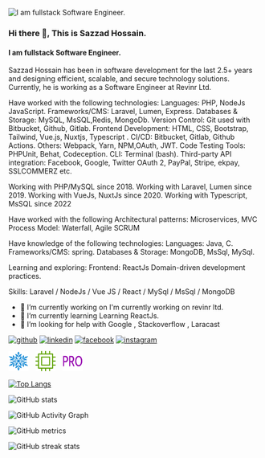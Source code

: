 ![I am fullstack Software Engineer.](https://scontent.fdac149-1.fna.fbcdn.net/v/t39.30808-6/296521938_5220446458071804_9127502867635368978_n.png?stp=dst-jpg&_nc_cat=101&ccb=1-7&_nc_sid=ab6a21&_nc_eui2=AeEhCGa3TMQ4di2Q7PjpVICbDqMXCQPyBWwOoxcJA_IFbNXwHDOJELu5bYv7yO2Bl3kD9vtUZjE1uNjmTYX_t9ya&_nc_ohc=ET9Up4H-kPIAX90sBl6&_nc_ht=scontent.fdac149-1.fna&oh=00_AT-3EnUUHO9gUTvxUR6zlXVvB6ha6T5sOobKmDjg1IOpwg&oe=62E842B2)

### Hi there 👋, This is Sazzad Hossain.
#### I am fullstack Software Engineer.

Sazzad Hossain has been in software development for the last 2.5+ years and designing efficient, scalable, and secure technology solutions. Currently, he is working as a Software Engineer at Revinr Ltd.

Have worked with the following technologies:
Languages:​ PHP, NodeJs JavaScript.
Frameworks/CMS: ​Laravel, Lumen, Express.
Databases & Storage:​ MySQL, MsSQL,Redis, MongoDb.
Version Control: ​Git used with Bitbucket, Github, Gitlab.
Frontend Development: ​HTML, CSS, Bootstrap, Tailwind, Vue.js, Nuxtjs, Typescript .
CI/CD: ​Bitbucket, Gitlab, Github Actions.
Others:​ Webpack, Yarn, NPM,OAuth, JWT.
Code Testing Tools: ​PHPUnit, Behat, Codeception.
CLI: Terminal (bash).
Third-party API integration​: Facebook, Google, Twitter OAuth 2, PayPal, Stripe, ekpay, SSLCOMMERZ etc.

Working with PHP/MySQL since 2018.
Working with Laravel, Lumen since 2019.
Working with VueJs, NuxtJs since 2020.
Working with Typescript, MsSQL since 2022

Have worked with the following
Architectural patterns: Microservices, MVC
Process Model: Waterfall, Agile SCRUM



Have knowledge of the following technologies:
Languages: ​Java, C.
Frameworks/CMS: ​spring.
Databases & Storage:​ MongoDB, MsSql, MySql.

Learning and exploring:
Frontend: ReactJs
Domain-driven development​ practices.

Skills: Laravel / NodeJs / Vue JS / React / MySql / MsSql / MongoDB

- 🔭 I’m currently working on I'm currently working on revinr ltd. 
- 🌱 I’m currently learning Learning ReactJs. 
- 🤔 I’m looking for help with Google , Stackoverflow , Laracast 


[<img src='https://cdn.jsdelivr.net/npm/simple-icons@3.0.1/icons/github.svg' alt='github' height='40'>](https://github.com/mdsazzad-hossain)  [<img src='https://cdn.jsdelivr.net/npm/simple-icons@3.0.1/icons/linkedin.svg' alt='linkedin' height='40'>](https://www.linkedin.com/in/https://www.linkedin.com/in/sazzad-hossain-sss//)  [<img src='https://cdn.jsdelivr.net/npm/simple-icons@3.0.1/icons/facebook.svg' alt='facebook' height='40'>](https://www.facebook.com/https://www.facebook.com/mdssojib/)  [<img src='https://cdn.jsdelivr.net/npm/simple-icons@3.0.1/icons/instagram.svg' alt='instagram' height='40'>](https://www.instagram.com/https://www.instagram.com/sss_ins_//)  

<a href='https://archiveprogram.github.com/'><img src='https://raw.githubusercontent.com/acervenky/animated-github-badges/master/assets/acbadge.gif' width='40' height='40'></a> <a href='https://docs.github.com/en/developers'><img src='https://raw.githubusercontent.com/acervenky/animated-github-badges/master/assets/devbadge.gif' width='40' height='40'></a> <a href='https://github.com/pricing'><img src='https://raw.githubusercontent.com/acervenky/animated-github-badges/master/assets/pro.gif' width='40' height='40'></a> 

[![Top Langs](https://github-readme-stats.vercel.app/api/top-langs/?username=mdsazzad-hossain)](https://github.com/anuraghazra/github-readme-stats)

![GitHub stats](https://github-readme-stats.vercel.app/api?username=mdsazzad-hossain&show_icons=true)  

![GitHub Activity Graph](https://activity-graph.herokuapp.com/graph?username=mdsazzad-hossain)  

![GitHub metrics](https://metrics.lecoq.io/mdsazzad-hossain)  

![GitHub streak stats](https://github-readme-streak-stats.herokuapp.com/?user=mdsazzad-hossain)  

